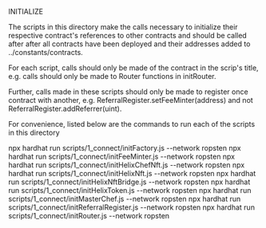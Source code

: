 INITIALIZE

The scripts in this directory make the calls necessary to initialize their respective contract's
references to other contracts and should be called after after all contracts have been deployed and 
their addresses added to ../constants/contracts. 

For each script, calls should only be made of the contract in the scrip's title, e.g. calls should
only be made to Router functions in initRouter.

Further, calls made in these scripts should only be made to register once contract with another,
e.g. ReferralRegister.setFeeMinter(address) and not ReferralRegister.addReferrer(uint).

For convenience, listed below are the commands to run each of the scripts in this directory

npx hardhat run scripts/1_connect/initFactory.js --network ropsten
npx hardhat run scripts/1_connect/initFeeMinter.js --network ropsten
npx hardhat run scripts/1_connect/initHelixChefNft.js --network ropsten
npx hardhat run scripts/1_connect/initHelixNft.js --network ropsten
npx hardhat run scripts/1_connect/initHelixNftBridge.js --network ropsten
npx hardhat run scripts/1_connect/initHelixToken.js --network ropsten
npx hardhat run scripts/1_connect/initMasterChef.js --network ropsten
npx hardhat run scripts/1_connect/initReferralRegister.js --network ropsten
npx hardhat run scripts/1_connect/initRouter.js --network ropsten
